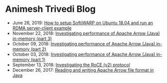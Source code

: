 # Animesh Trivedi Blog
  * June 26, 2019: [How to setup SoftiWARP on Ubuntu 18.04 and run an RDMA server-client example](https://github.com/animeshtrivedi/blog/blob/master/post/2019-06-26-siw.md)
  * November 22, 2018: [Investigating performance of Apache Arrow (Java) in-memory (part 3)](https://github.com/animeshtrivedi/blog/blob/master/post/2018-11-22-arrow-cpp.md)
  * October 09, 2018: [Investigating performance of Apache Arrow (Java) in-memory (part 2)](https://github.com/animeshtrivedi/blog/blob/master/post/2018-10-09-arrow-int.md)
  * October 03, 2018: [Investigating performance of Apache Arrow (Java) in-memory (part 1)](https://github.com/animeshtrivedi/blog/blob/master/post/2018-10-03-arrow-binary.md)
  * September 13, 2018: [Investigating the RoCE (v2) protocol](https://github.com/animeshtrivedi/blog/blob/master/post/2018-09-13-RoCEv2-header.md)
  * December 26, 2017: [Reading and writing Apache Arrow file format in Java
](https://github.com/animeshtrivedi/blog/blob/master/post/2017-12-26-arrow.md) 

